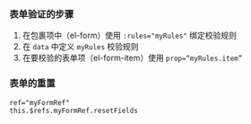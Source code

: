 ### 表单验证的步骤
1. 在包裹项中（el-form）使用 `:rules="myRules"` 绑定校验规则
2. 在 `data` 中定义 `myRules` 校验规则
3. 在要校验的表单项（el-form-item）使用 `prop=“myRules.item”`

### 表单的重置
`ref="myFormRef"`  
`this.$refs.myFormRef.resetFields`

